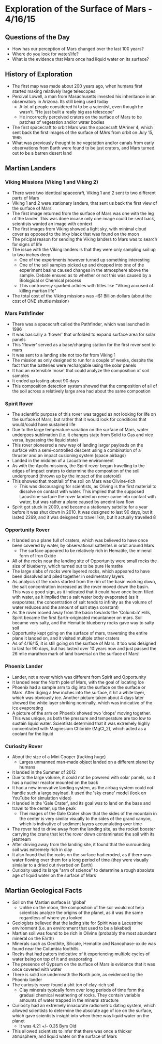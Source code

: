 # Exploration of the Surface of Mars - 4/16/15

## Questions of the Day
- How has our perception of Mars changed over the last 100 years?
- Where do you look for water/life?
- What is the evidence that Mars once had liquid water on its surface?

## History of Exploration
- The first map was made about 200 years ago, when humans first started making relatively large telescopes
- Percival Lowell, a man from Masachusetts invested his inheritance in an observatory in Arizona. Its still being used today
    + A lot of people considered hi to be a scientist, even though he wasn't. "He just built a really big ass telescope"
    + He incorrectly perceived craters on the surface of Mars to be patches of vegetation and/or water bodies
- The first spacecraft to orbit Mars was the spacecraft MAriner 4, which sent back the first images of the surface of MArs from orbit on July 15, 1965
- What was previously thought to be vegetation and/or canals from early observations from Earth were found to be just craters, and Mars turned out to be a barren desert land


## Martian Landers

### Viking Missions (Viking 1 and Viking 2)
- There were two identical spacecraft, Viking 1 and 2 sent to two different parts of Mars
- Viking 1 and 2 were stationary landers, that sent us back the first view of the surface of Mars
- The first image returned from the surface of Mars was one with the leg of the lander. This was done incase only one image could be sent back, scientists wanted an image with context
- The first images from Viking showed a light sky, with minimal cloud cover as opposed to the inky black that was found on the moon
- The pricipal reason for sending the Viking landers to Mars was to search for signs of life
- The issue with the Viking landers is that they were only sampling soil up to two inches deep
    + One of the experiments however turned up something interesting
    + One of the soil samples picked up and dropped into one of the experiment basins caused changes in the atmosphere above the sample. Debate ensued as to whether or not this was caused by a Biological or Chemical process
    + This controversy sparked articles with titles like "Viking accused of killing martian life"
- The total cost of the Viking missions was ~$1 Billion dollars (about the cost of ONE shuttle mission)

### Mars Pathfinder
- There was a spacecraft called the Pathfinder, which was launched in 1996
- It was basically a 'flower' that unfolded to expand surface area for solar panels
- This 'flower' served as a base/charging station for the first rover sent to mars
- It was sent to a landing site not too far from Viking 1
- The mission as only designed to run for a couple of weeks, despite the fact that the batteries were rechargable using the solar panels
- It had an extensible 'nose' that could analyze the composition of soil samples
- It ended up lasting about 90 days
- This composition detection system showed that the composition of all of the soil across a relatively large area had about the same compostion

### Spirit Rover
- The scientific purpose of this rover was tagged as not looking for life on the surface of Mars, but rather that it would look for conditions that would/could have sustained life
- Due to the large temperature variation on the surface of Mars, water undergoes sublimation (i.e. it changes state from Solid to Gas and vice versa, bypassing the liquid state)
- This rover pioneered a new way of landing larger payloads on the surface with a semi-controlled descent using a combination of a thruster and an impact cusioning system (space airbags)
- Landed in the middlen of a Lacustrine environment
- As with the Apollo missions, the Spirit rover began travelling to the edges of impact craters to determine the compostion of the soil underground (thrown up by the impact of the asteroid)
- This showed that most/all of the soil on Mars was Olivine-rich
    + This was discouraging for scientists, as Oliving is the first material to dissolve on contact with water. This implied that the supposed Lacustrine surface the rover landed on never came into contact with water, but was rather a plane caused by anceint lava flow
- Spirit got stuck in 2009, and became a stationary sattelite for a year before it was shut down in 2010. It was designed to last 90 days, but it lasted 2269, and it was deisgned to travel 1km, but it actually travelled 8

### Opportunity Rover
- It landed on a plane full of craters, which was believed to have once been covered by water, by observational sattelites in orbit around Mars
    + The surface appeared to be relatively rich in Hematite, the mineral form of Iron Oxide
- All of the rocks near the landing site of Opportunity were small rocks the size of blueberry, which turned out to be pure Hematite
- The large slabs of rocks were layered rocks, which appeared to have been dissolved and piled together in sedimentary layers
- As analysis of the rocks started from the rim of the basin working down, the salt concentration increased as the rover moved down the basin. This was a good sign, as it indicated that it could have once been filled with water, as it implied that a salt water body evaporated (as it evaporates, the concentration of salt tends to infinity as the volume of water reduces and the amount of salt stays constant)
- As the rover moved away from the basin towards the 'Columbia' Hills, Spirit became the first Earth-originated mountaneer on mars. Soil became very salty, and the Hematite blueberry rocks gave way to salty soil
- Opportunity kept going on the surface of mars, traversing the entire plane it landed on, and it visited multiple other craters
- As of 4/16/15, it is still going on the surface of Mars. It too was designed to last for 90 days, but has lasted over 10 years now and just passed the 26 mile marathon mark of land traversal on the surface of Mars!

### Phoenix Lander
- Lander, not a rover which was different from Spirit and Opportunity
- It landed near the North pole of Mars, with the goal of locating Ice
- Phoenix had a sample arm to dig into the surface on the surface or Mars. After diging a few inches into the surface, it hit a white layer, which was obviously ice. Another picture taken about 4 days later showed the white layer shriking nominally, which was indicative of the ice evaporating
- A picture of the arm on Phoenix showed two 'drops' moving together. This was unique, as both the pressure and temperature are too low to sustain liquid water. Scientists determind that it was extremely highly concentrated with Magnesium Chloride (MgCl_2), which acted as a coolant for the liquid

### Curiosity Rover
- About the size of a Mini Cooper (fucking huge)
    + Larges unmanned man-made object landed on a different planet by humans
- It landed in the Summer of 2012
- Due to the large volume, it could not be powered with solar panels, so it has a nuclear reactor mounted on the back
- It had a new innovative landing system, as the airbag system could not handle such a large payload. It used the 'sky crane' model (look on YouTube for simulation video)
- It landed in the 'Gale Crater', and its goal was to land on the base and travel to the center, up the peak
    + Thei mages of the Gale Crater show that the sides of the mountain in the center is very similar visually to the sides of the grand canyon, which is indivative of sediment layers accumulating over time
- The rover had to drive away from the landing site, as the rocket booster carrying the crane that let the rover down contaminated the soil with its jetstream
- After driving away from the landing site, it found that the surrounding soil was extremely rich in clay
- It also found that the rocks on the surface had eroded, as if there was water flowing over them for a long period of time (they were visually simialar to a dried out riverbed on Earth)
- Curiosity used its large "arm of science" to determine a rough absolute age of liquid water on the surface of Mars


## Martian Geological Facts
- Soil on the Martian surface is 'global'
    + Unlike on the moon, the composition of the soil would not help scientists analyze the origins of the planet, as it was the same regardless of where you looked
- Geologists believed that the lading site for Spirit was a Lacustrine environment (i.e. an environment that used to be a lakebed)
- Martian soil was found to be rich in Olivine (probably the most abundant mineral on the Earth)
- Minerals such as Geothite, Silicate, Hematite and Nanophase-oxide was found near the Columbia foothills
- Rocks that had patters indicative of it experiencing multiple cycles of water being on top of it and evaporating
- The presence of Gypsum on the surface of Mars is evidence that it was once covered with water
- There is solid ice underneath the North pole, as evidenced by the Phoenix lander
- The curiosity rover found a shit ton of clay-rich soil
    + Clay minerals typically form over long periods of time form the gradual chemical weathering of rocks. They contain variable amounts of water trapped in the mineral structure
- Curiosity had an extremely innacurate radiometric dating system, which allowed scientists to determine the absolute age of ice on the surface, which gave scientists insight into when there was liquid water on the planet
    + It was 4.21 +/- 0.35 Byrs Old
- This allowed scientists to infer that there was once a thicker atmosphere, and liquid water on the surface of Mars
